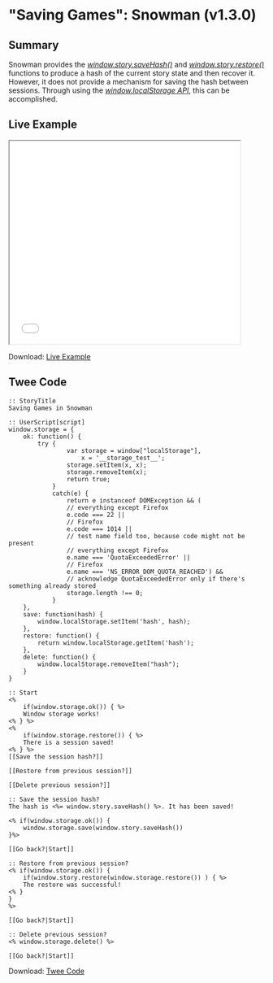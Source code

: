 # "Saving Games": Snowman (v1.3.0)

## Summary

Snowman provides the [*window.story.saveHash()*](https://twinery.org/wiki/snowman:window-story:savehash) and [*window.story.restore()*](https://twinery.org/wiki/snowman:window-story:restore) functions to produce a hash of the current story state and then recover it. However, it does not provide a mechanism for saving the hash between sessions. Through using the [*window.localStorage API*](https://developer.mozilla.org/en-US/docs/Web/API/Window/localStorage), this can be accomplished.

## Live Example

<section>
<iframe src="snowman_savinggames_example.html" height=400 width=90%></iframe>


Download: <a href="snowman_savinggames_example.html" target="_blank">Live Example</a>
</section>

## Twee Code

```
:: StoryTitle
Saving Games in Snowman

:: UserScript[script]
window.storage = {
	ok: function() {
		try {
				var storage = window["localStorage"],
					x = '__storage_test__';
				storage.setItem(x, x);
				storage.removeItem(x);
				return true;
			}
			catch(e) {
				return e instanceof DOMException && (
				// everything except Firefox
				e.code === 22 ||
				// Firefox
				e.code === 1014 ||
				// test name field too, because code might not be present
				// everything except Firefox
				e.name === 'QuotaExceededError' ||
				// Firefox
				e.name === 'NS_ERROR_DOM_QUOTA_REACHED') &&
				// acknowledge QuotaExceededError only if there's something already stored
				storage.length !== 0;
			}
	},
	save: function(hash) {
		window.localStorage.setItem('hash', hash);
	},
	restore: function() {
		return window.localStorage.getItem('hash');
	},
	delete: function() {
		window.localStorage.removeItem("hash");
	}
}

:: Start
<%
	if(window.storage.ok()) { %>
	Window storage works!
<% } %>	
<%
	if(window.storage.restore()) { %>
	There is a session saved!
<% } %>
[[Save the session hash?]]

[[Restore from previous session?]]

[[Delete previous session?]]

:: Save the session hash?
The hash is <%= window.story.saveHash() %>. It has been saved!

<% if(window.storage.ok()) {
	window.storage.save(window.story.saveHash())
}%>

[[Go back?|Start]]

:: Restore from previous session?
<% if(window.storage.ok()) {
	if(window.story.restore(window.storage.restore()) ) { %>
	The restore was successful!
<% } 
}
%>

[[Go back?|Start]]

:: Delete previous session?
<% window.storage.delete() %>

[[Go back?|Start]]
```

Download: <a href="snowman_savinggames_twee.txt" target="_blank">Twee Code</a>

